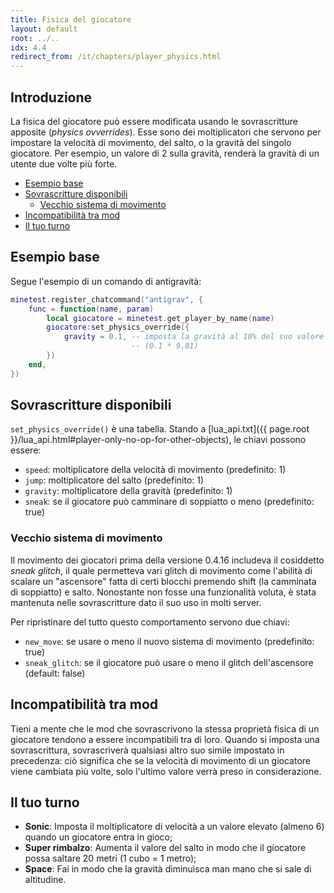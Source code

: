```yaml
---
title: Fisica del giocatore
layout: default
root: ../..
idx: 4.4
redirect_from: /it/chapters/player_physics.html
---
```


## Introduzione <!-- omit in toc -->

La fisica del giocatore può essere modificata usando le sovrascritture apposite (*physics ovverrides*).
Esse sono dei moltiplicatori che servono per impostare la velocità di movimento, del salto, o la gravità del singolo giocatore.
Per esempio, un valore di 2 sulla gravità, renderà la gravità di un utente due volte più forte.

- [Esempio base](#esempio-base)
- [Sovrascritture disponibili](#sovrascritture-disponibili)
  - [Vecchio sistema di movimento](#vecchio-sistema-di-movimento)
- [Incompatibilità tra mod](#incompatibilita-tra-mod)
- [Il tuo turno](#il-tuo-turno)

## Esempio base

Segue l'esempio di un comando di antigravità:

```lua
minetest.register_chatcommand("antigrav", {
    func = function(name, param)
        local giocatore = minetest.get_player_by_name(name)
        giocatore:set_physics_override({
            gravity = 0.1, -- imposta la gravità al 10% del suo valore originale
                           -- (0.1 * 9.81)
        })
    end,
})
```

## Sovrascritture disponibili

`set_physics_override()` è una tabella. Stando a [lua_api.txt]({{ page.root }}/lua_api.html#player-only-no-op-for-other-objects), le chiavi possono essere:

* `speed`: moltiplicatore della velocità di movimento (predefinito: 1)
* `jump`: moltiplicatore del salto (predefinito: 1)
* `gravity`: moltiplicatore della gravità (predefinito: 1)
* `sneak`: se il giocatore può camminare di soppiatto o meno (predefinito: true)

### Vecchio sistema di movimento

Il movimento dei giocatori prima della versione 0.4.16 includeva il cosiddetto *sneak glitch*, il quale permetteva vari glitch di movimento come l'abilità di scalare un "ascensore" fatta di certi blocchi premendo shift (la camminata di soppiatto) e salto. Nonostante non fosse una funzionalità voluta, è stata mantenuta nelle sovrascritture dato il suo uso in molti server.

Per ripristinare del tutto questo comportamento servono due chiavi:

* `new_move`: se usare o meno il nuovo sistema di movimento (predefinito: true)
* `sneak_glitch`: se il giocatore può usare o meno il glitch dell'ascensore (default: false)

## Incompatibilità tra mod

Tieni a mente che le mod che sovrascrivono la stessa proprietà fisica di un giocatore tendono a essere incompatibili tra di loro.
Quando si imposta una sovrascrittura, sovrascriverà qualsiasi altro suo simile impostato in precedenza: ciò significa che se la velocità di movimento di un giocatore viene cambiata più volte, solo l'ultimo valore verrà preso in considerazione.

## Il tuo turno

* **Sonic**: Imposta il moltiplicatore di velocità a un valore elevato (almeno 6) quando un giocatore entra in gioco;
* **Super rimbalzo**: Aumenta il valore del salto in modo che il giocatore possa saltare 20 metri (1 cubo = 1 metro);
* **Space**: Fai in modo che la gravità diminuisca man mano che si sale di altitudine.
